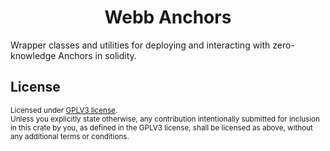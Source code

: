 <h1 align="center">Webb Anchors</h1>

Wrapper classes and utilities for deploying and interacting with zero-knowledge Anchors in solidity.
 
## License

<sup>
Licensed under <a href="LICENSE">GPLV3 license</a>.
</sup>

<br/>

<sub>
Unless you explicitly state otherwise, any contribution intentionally submitted
for inclusion in this crate by you, as defined in the GPLV3 license, shall
be licensed as above, without any additional terms or conditions.
</sub>

